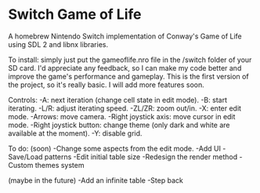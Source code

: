 # Switch Game of Life
A homebrew Nintendo Switch implementation of Conway's Game of Life using SDL 2 and libnx libraries.

To install: simply just put the gameoflife.nro file in the /switch folder of your SD card.
I'd appreciate any feedback, so I can make my code better and improve the game's performance and gameplay.
This is the first version of the project, so it's really basic. I will add more features soon.

Controls:
  -A: next iteration (change cell state in edit mode).
  -B: start iterating.
  -L/R: adjust iterating speed.
  -ZL/ZR: zoom out/in.
  -X: enter edit mode.
  -Arrows: move camera.
  -Right joystick axis: move cursor in edit mode.
  -Right joystick button: change theme (only dark and white are available at the moment).
  -Y: disable grid.
  

To do:
(soon)
  -Change some aspects from the edit mode.
  -Add UI
  -Save/Load patterns
  -Edit initial table size
  -Redesign the render method
  -Custom themes system
  
(maybe in the future)
  -Add an infinite table
  -Step back

